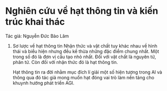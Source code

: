 # Nghiên cứu về hạt thông tin và kiến trúc khai thác

Tác giả: Nguyễn Đức Bảo Lâm

1. Sơ lược về hạt thông tin
   Nhận thức và vật chất tuy khác nhau về hình thái và biểu hiện nhưng đều kế thừa những đặc điểm chung nhất. Một trong số đó là đơn vị cấu tạo nhỏ nhất. Đối với vật chất là nguyên tử, phân tử. Còn đối với nhận thức đó là hạt thông tin.

   Hạt thông tin ra đời nhằm mục đích lí giải một số hiện tượng trong AI và thông qua đó tác giả mong muốn hạt đóng vai trò làm nền tảng cho khuynh hướng phát triển AGI.
